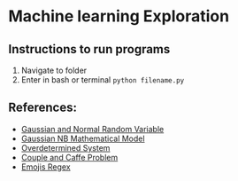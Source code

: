 # Machine learning Exploration

## Instructions to run programs

1. Navigate to folder
2. Enter in bash or terminal `python filename.py`

## References:

- [Gaussian and Normal Random Variable](https://www.udemy.com/course/machinelearning/)
- [Gaussian NB Mathematical Model](https://youtu.be/pxtHiZNuPKc)
- [Overdetermined System](https://hadrienj.github.io/posts/Deep-Learning-Book-Series-2.9-The-Moore-Penrose-Pseudoinverse/)
- [Couple and Caffe Problem](https://math.stackexchange.com/questions/2919441/what-is-the-probability-that-exactly-one-of-the-customers-dines-on-the-first-flo)
- [Emojis Regex](https://stackoverflow.com/a/49986645)
